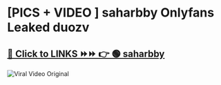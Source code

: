 
 # [PICS + VIDEO ] saharbby Onlyfans Leaked duozv

## <h2><a href="https://clipsfans.com/saharbby&ref=git">🔗 Click to LINKS ⏩⏩ 👉 🟢 saharbby </a></h2>

<a href="https://clipsfans.com/saharbby&ref=git" rel="nofollow" data-target="animated-image.originalLink"><img src="https://i.ibb.co.com/xMMVF88/686577567.gif" alt="Viral Video Original" style="max-width: 100%; display: inline-block;" data-target="animated-image.originalImage"></a>

